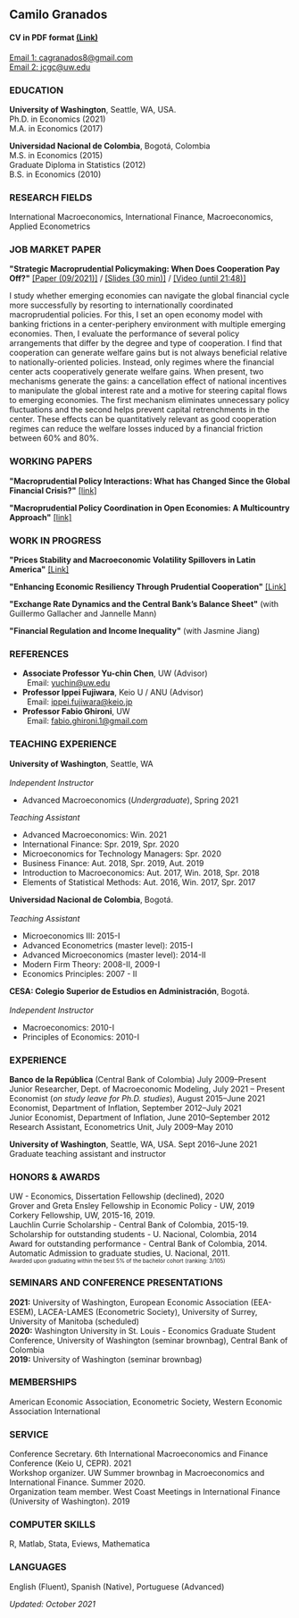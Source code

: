 ## **Camilo Granados**

#### CV in PDF format <a href="https://cagranados.github.io/Granados_CV.pdf" target="_blank">(Link)</a>

[Email 1: cagranados8@gmail.com](mailto:cagranados8@gmail.com) \
[Email 2: jcgc@uw.edu](mailto:jcgc@uw.edu)

### EDUCATION

**University of Washington**, Seattle, WA, USA.\
Ph.D. in Economics (2021)\
M.A. in Economics (2017)

**Universidad Nacional de Colombia**, Bogotá, Colombia\
M.S. in Economics (2015)\
Graduate Diploma in Statistics (2012) \
B.S. in Economics (2010)

### RESEARCH FIELDS

International Macroeconomics, International Finance, Macroeconomics, Applied Econometrics

### JOB MARKET PAPER

**"Strategic Macroprudential Policymaking: When Does Cooperation Pay Off?\"** 
 <a href="https://cagranados.github.io/files/papers/DynCoop.pdf" target="_blank"><u>[Paper (09/2021)]</u></a> /
 <a href="https://cagranados.github.io/files/papers/MaPdynSlides_USurrey.pdf" target="_blank"><u>[Slides (30 min)]</u></a> /
 <a href="https://www.youtube.com/watch?v=xX1YCaek0s0" target="_blank"><u>[Video (until 21:48)]</u></a>
 
I study whether emerging economies can navigate the global financial cycle more successfully by resorting to internationally coordinated macroprudential policies. For this, I set an open economy model with banking frictions in a center-periphery environment with multiple emerging economies. Then, I evaluate the performance of several policy arrangements that differ by the degree and type of cooperation. I find that cooperation can generate welfare gains but is not always beneficial relative to nationally-oriented policies. Instead, only regimes where the financial center acts cooperatively generate welfare gains. When present, two mechanisms generate the gains: a cancellation effect of national incentives to manipulate the global interest rate and a motive for steering capital flows to emerging economies. The first mechanism eliminates unnecessary policy fluctuations and the second helps prevent capital retrenchments in the center. These effects can be quantitatively relevant as good cooperation regimes can reduce the welfare losses induced by a financial friction between 60% and 80%.
 
### WORKING PAPERS

**"Macroprudential Policy Interactions: What has Changed Since the Global Financial Crisis?"** <a href="https://cagranados.github.io/files/papers/MaPInteractions.pdf"><u>[link]</u></a> 

**"Macroprudential Policy Coordination in Open Economies: A Multicountry Approach"** <a href="https://cagranados.github.io/files/papers/MaPCoordFinite.pdf"><u>[link]</u></a> 

### WORK IN PROGRESS

**"Prices Stability and Macroeconomic Volatility Spillovers in Latin America"** <a href="https://cagranados.github.io/files/papers/VolSpilloversLatam.pdf"><u>[Link]</u></a>

**"Enhancing Economic Resiliency Through Prudential Cooperation"** <a href="https://cagranados.github.io/files/papers/DynResilience.pdf"><u>[Link]</u></a>

**"Exchange Rate Dynamics and the Central Bank’s Balance Sheet"** (with Guillermo Gallacher and Jannelle Mann)

**"Financial Regulation and Income Inequality"** (with Jasmine Jiang)


### REFERENCES

-   **Associate Professor Yu-chin Chen**, UW (Advisor)\
&nbsp; Email: [yuchin@uw.edu](mailto:yuchin@uw.edu)
-   **Professor Ippei Fujiwara**, Keio U / ANU (Advisor)\
&nbsp; Email: <ippei.fujiwara@keio.jp>
-   **Professor Fabio Ghironi**, UW\
&nbsp; Email: <fabio.ghironi.1@gmail.com>


### TEACHING EXPERIENCE

**University of Washington**, Seattle, WA\
\
*Independent Instructor*
-   Advanced Macroeconomics (*Undergraduate*), Spring 2021

*Teaching Assistant*
- Advanced Macroeconomics: Win. 2021 
- International Finance: Spr. 2019, Spr. 2020
- Microeconomics for Technology Managers: Spr. 2020
- Business Finance: Aut. 2018, Spr. 2019, Aut. 2019
- Introduction to Macroeconomics: Aut. 2017, Win. 2018, Spr. 2018
- Elements of Statistical Methods: Aut. 2016, Win. 2017, Spr. 2017

**Universidad Nacional de Colombia**, Bogotá.\
\
*Teaching Assistant*
- Microeconomics III: 2015-I
- Advanced Econometrics (master level): 2015-I
- Advanced Microeconomics (master level): 2014-II
- Modern Firm Theory: 2008-II, 2009-I
- Economics Principles: 2007 - II

**CESA: Colegio Superior de Estudios en Administración**, Bogotá.\
\
*Independent Instructor*
- Macroeconomics: 2010-I 
- Principles of Economics: 2010-I


### EXPERIENCE

**Banco de la República** (Central Bank of Colombia) July 2009–Present \
Junior Researcher, Dept. of Macroeconomic Modeling, July 2021 – Present \
Economist (*on study leave for Ph.D. studies*), August 2015–June 2021 \
Economist, Department of Inflation, September 2012–July 2021 \
Junior Economist, Department of Inflation, June 2010–September 2012 \
Research Assistant, Econometrics Unit, July 2009–May 2010 

**University of Washington**, Seattle, WA, USA. Sept 2016–June 2021 \
Graduate teaching assistant and instructor

### HONORS & AWARDS

UW - Economics, Dissertation Fellowship (declined), 2020 \
Grover and Greta Ensley Fellowship in Economic Policy - UW, 2019 \
Corkery Fellowship, UW, 2015-16, 2019. \
Lauchlin Currie Scholarship - Central Bank of Colombia, 2015-19. \
Scholarship for outstanding students  - U. Nacional, Colombia, 2014 \
Award for outstanding performance - Central Bank of Colombia, 2014. \
Automatic Admission to graduate studies, U. Nacional, 2011. \
<sub><sup>Awarded upon graduating within the best 5% of the bachelor cohort (ranking: 3/105)</sup></sub>


### SEMINARS AND CONFERENCE PRESENTATIONS

**2021:** University of Washington, European Economic Association (EEA-ESEM), LACEA-LAMES (Econometric Society), University of Surrey, University of Manitoba (scheduled) \
**2020:** Washington University in St. Louis - Economics Graduate Student Conference, University of Washington (seminar brownbag), Central Bank of Colombia \
**2019:** University of Washington (seminar brownbag)

### MEMBERSHIPS

American Economic Association, Econometric Society, Western Economic Association International

### SERVICE

Conference Secretary. 6th International Macroeconomics and Finance Conference (Keio U, CEPR). 2021 \
Workshop organizer. UW Summer brownbag in Macroeconomics and International Finance. Summer 2020. \
Organization team member. West Coast Meetings in International Finance (University of Washington). 2019 


### COMPUTER SKILLS

R, Matlab, Stata, Eviews, Mathematica

### LANGUAGES

English (Fluent), Spanish (Native), Portuguese (Advanced)

*Updated: October 2021*
